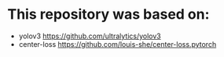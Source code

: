 # This repository was based on: 
* yolov3 https://github.com/ultralytics/yolov3
* center-loss https://github.com/louis-she/center-loss.pytorch
